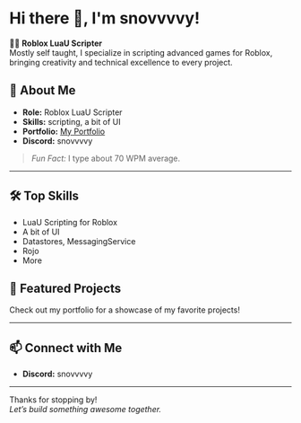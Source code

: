 # Hi there 👋, I'm snovvvvy!

🧑‍💻 **Roblox LuaU Scripter**  
Mostly self taught, I specialize in scripting advanced games for Roblox, bringing creativity and technical excellence to every project.

## 🚀 About Me
- **Role:** Roblox LuaU Scripter
- **Skills:** scripting, a bit of UI
- **Portfolio:** [My Portfolio](https://snovvvvy.github.io)
- **Discord:** snovvvvy

> *Fun Fact:* I type about 70 WPM average.

---

## 🛠️ Top Skills
- LuaU Scripting for Roblox
- A bit of UI
- Datastores, MessagingService
- Rojo
- More

## 🌟 Featured Projects
Check out my portfolio for a showcase of my favorite projects!

---

## 📫 Connect with Me
- **Discord:** snovvvvy

---

Thanks for stopping by!  
*Let’s build something awesome together.*
